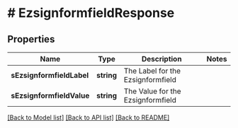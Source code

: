 # # EzsignformfieldResponse

## Properties

Name | Type | Description | Notes
------------ | ------------- | ------------- | -------------
**sEzsignformfieldLabel** | **string** | The Label for the Ezsignformfield |
**sEzsignformfieldValue** | **string** | The Value for the Ezsignformfield |

[[Back to Model list]](../../README.md#models) [[Back to API list]](../../README.md#endpoints) [[Back to README]](../../README.md)
